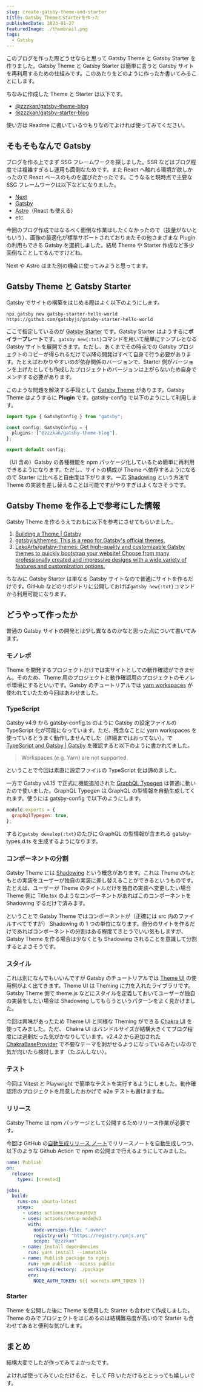 ```yaml
---
slug: create-gatsby-theme-and-starter
title: Gatsby ThemeとStarterを作った
publishedDate: 2023-01-27
featuredImage: ./thumbnail.png
tags:
  - Gatsby
---
```


このブログを作った際どうせならと思って Gatsby Theme と Gatsby Starter を作りました。Gatsby Theme と Gatsby Starter は簡単に言うと Gatsby サイトを再利用するための仕組みです。このあたりをどのように作ったか書いてみることにします。

ちなみに作成した Theme と Starter は以下です。

- [@zzzkan/gatsby-theme-blog](https://github.com/zzzkan/gatsby-theme-blog/tree/main/package#readme)
- [@zzzkan/gatsby-starter-blog](https://github.com/zzzkan/gatsby-starter-blog#readme)

使い方は Readme に書いているつもりなのでよければ使ってみてください。

## そもそもなんで Gatsby

ブログを作る上でまず SSG フレームワークを探しました。SSR などはブログ程度では複雑すぎるし運用も面倒なためです。また React へ触れる環境が欲しかったので React ベースのものを選びたかったです。こうなると現時点で主要な SSG フレームワークは以下などになりました。

- [Next](https://nextjs.org/)
- [Gatsby](https://www.gatsbyjs.com/)
- [Astro](https://astro.build/)（React も使える）
- etc.

今回のブログ作成ではなるべく面倒な作業はしたくなかったので（技量がないともいう）、画像の最適化が標準サポートされておりまたその他さまざまな Plugin の利用もできる Gatsby を選択しました。結局 Theme や Starter 作成など多少面倒なことしてるんですけどね。

Next や Astro はまた別の機会に使ってみようと思ってます。

## Gatsby Theme と Gatsby Starter

Gatsby でサイトの構築をはじめる際はよく以下のようにします。

```shell
npx gatsby new gatsby-starter-hello-world https://github.com/gatsbyjs/gatsby-starter-hello-world
```

ここで指定しているのが [Gatsby Starter](https://www.gatsbyjs.com/docs/starters/) です。Gatsby Starter はようするに**ボイラープレート**です。`gatsby new{:txt}`コマンドを用いて簡単にテンプレとなる Gatsby サイトを展開できます。ただし、あくまでその時点での Gatsby プロジェクトのコピーが得られるだけで以降の開発はすべて自身で行う必要があります。たとえばわかりやすいのが依存関係のバージョンで、Starter 側がバージョンを上げたとしても作成したプロジェクトのバージョンは上がらないため自身でメンテする必要があります。

このような問題を解決する手段として [Gatsby Theme](https://www.gatsbyjs.com/docs/themes/) があります。Gatsby Theme はようするに **Plugin** です。gatsby-config で以下のようにして利用します。

```ts
import type { GatsbyConfig } from "gatsby";

const config: GatsbyConfig = {
  plugins: ["@zzzkan/gatsby-theme-blog"],
};

export default config;
```

（UI 含め）Gatsby の各種機能を npm パッケージ化しているため簡単に再利用できるようになります。ただし、サイトの構成が Theme へ依存するようになるので Starter に比べると自由度は下がります。一応 [Shadowing](https://www.gatsbyjs.com/docs/how-to/plugins-and-themes/shadowing/) という方法で Theme の実装を差し替えることは可能ですがやりすぎはよくなさそうです。

## Gatsby Theme を作る上で参考にした情報

Gatsby Theme を作るうえでおもに以下を参考にさせてもらいました。

1. [Building a Theme | Gatsby](https://www.gatsbyjs.com/tutorial/building-a-theme/)
2. [gatsbyjs/themes: This is a repo for Gatsby's official themes.](https://github.com/gatsbyjs/themes)
3. [LekoArts/gatsby-themes: Get high-quality and customizable Gatsby themes to quickly bootstrap your website! Choose from many professionally created and impressive designs with a wide variety of features and customization options.](https://github.com/LekoArts/gatsby-themes)

ちなみに Gatsby Starter は単なる Gatsby サイトなので普通にサイトを作るだけです。GitHub などのリポジトリに公開しておけば`gatsby new{:txt}`コマンドから利用可能になります。

## どうやって作ったか

普通の Gatsby サイトの開発とは少し異なるのかなと思った点について書いてみます。

### モノレポ

Theme を開発するプロジェクトだけでは実サイトとしての動作確認ができません。そのため、Theme 用のプロジェクトと動作確認用のプロジェクトのモノレポ環境にするといいです。Gatsby のチュートリアルでは [yarn workspaces](https://classic.yarnpkg.com/lang/en/docs/workspaces/) が使われていたため今回はあわせました。

### TypeScript

Gatsby v4.9 から gatsby-config.ts のように Gatsby の設定ファイルの TypeScript 化が可能になっています。ただ、残念なことに yarn workspaces を使っているとうまく動作しませんでした（詳細まではおってない）。で [TypeScript and Gatsby | Gatsby](https://www.gatsbyjs.com/docs/how-to/custom-configuration/typescript/) を確認すると以下のように書かれてました。

> Workspaces (e.g. Yarn) are not supported.

ということで今回は素直に設定ファイルの TypeScript 化は諦めました。

一方で Gatsby v4.15 で正式に機能追加された [GraphQL Typegen](https://www.gatsbyjs.com/docs/how-to/local-development/graphql-typegen/) は普通に動いたので使いました。GraphQL Typegen は GraphQL の型情報を自動生成してくれます。使うには gatsby-config で以下のようにします。

```js
module.exports = {
  graphqlTypegen: true,
};
```

すると`gatsby develop{:txt}`のたびに GraphQL の型情報が含まれる gatsby-types.d.ts を生成するようになります。

### コンポーネントの分割

Gatsby Theme には [Shadowing](https://www.gatsbyjs.com/docs/how-to/plugins-and-themes/shadowing/) という概念があります。これは Theme のもともとの実装をユーザーが独自の実装に差し替えることができるというものです。たとえば、ユーザーが Theme のタイトルだけを独自の実装へ変更したい場合 Theme 側に Title.tsx のようなコンポーネントがあればこのコンポーネントを Shadowing するだけで済みます。

ということで Gatsby Theme ではコンポーネントが（正確には src 内のファイルすべてですが） Shadowing の 1 つの単位になります。自分のサイトを作るだけであればコンポーネントの分割はある程度てきとうでいい気もしますが、Gatsby Theme を作る場合は少なくとも Shadowing されることを意識して分割するとよさそうです。

### スタイル

これは別になんでもいいんですが Gatsby のチュートリアルでは [Theme UI](https://www.gatsbyjs.com/docs/how-to/styling/theme-ui/) の使用例がよく出てきます。Theme UI は Theming に力を入れたライブラリです。Gatsby Theme 側で theme.js などにスタイルを定義しておいてユーザーが独自の実装をしたい場合は Shadowing してもらうというパターンをよく見かけました。

今回は興味があったため Theme UI と同様な Theming ができる [Chakra UI](https://chakra-ui.com/) を使ってみました。ただ、 Chakra UI はバンドルサイズが結構大きくてブログ程度には過剰だった気がかなりしています。v2.4.2 から追加された [ChakraBaseProvider](https://chakra-ui.com/changelog/2.4.2#react-242) で不要なテーマを剥がせるようになっているみたいなので気が向いたら検討します（たぶんしない）。

### テスト

今回は Vitest と Playwright で簡単なテストを実行するようにしました。動作確認用のプロジェクトを用意したおかげで e2e テストも書けますね。

### リリース

Gatsby Theme は npm パッケージとして公開するためリリース作業が必要です。

今回は GitHub の[自動生成リリース ノート](https://docs.github.com/ja/repositories/releasing-projects-on-github/automatically-generated-release-notes)でリリースノートを自動生成しつつ、以下のような Github Action で npm の公開まで行えるようにしてみました。

```yaml
name: Publish
on:
  release:
    types: [created]

jobs:
  build:
    runs-on: ubuntu-latest
    steps:
      - uses: actions/checkout@v3
      - uses: actions/setup-node@v3
        with:
          node-version-file: ".nvmrc"
          registry-url: "https://registry.npmjs.org"
          scope: "@zzzkan"
      - name: Install dependencies
        run: yarn install --immutable
      - name: Publish package to npmjs
        run: npm publish --access public
        working-directory: ./package
        env:
          NODE_AUTH_TOKEN: ${{ secrets.NPM_TOKEN }}
```

### Starter

Theme を公開した後に Theme を使用した Starter も合わせて作成しました。Theme のみでプロジェクトをはじめるのは結構難易度が高いので Starter も合わせてあると便利な気がします。

## まとめ

結構大変でしたが作ってみてよかったです。

よければ使ってみていただけると、そして FB いただけるととっっても嬉しいです。
